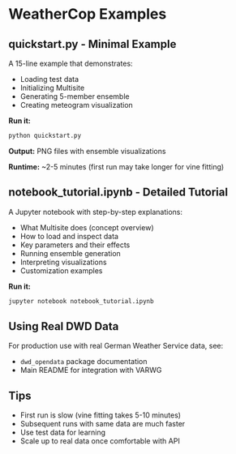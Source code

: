 # WeatherCop Examples

## quickstart.py - Minimal Example

A 15-line example that demonstrates:
- Loading test data
- Initializing Multisite
- Generating 5-member ensemble
- Creating meteogram visualization

**Run it:**
```bash
python quickstart.py
```

**Output:** PNG files with ensemble visualizations

**Runtime:** ~2-5 minutes (first run may take longer for vine fitting)

## notebook_tutorial.ipynb - Detailed Tutorial

A Jupyter notebook with step-by-step explanations:
- What Multisite does (concept overview)
- How to load and inspect data
- Key parameters and their effects
- Running ensemble generation
- Interpreting visualizations
- Customization examples

**Run it:**
```bash
jupyter notebook notebook_tutorial.ipynb
```

## Using Real DWD Data

For production use with real German Weather Service data, see:
- `dwd_opendata` package documentation
- Main README for integration with VARWG

## Tips

- First run is slow (vine fitting takes 5-10 minutes)
- Subsequent runs with same data are much faster
- Use test data for learning
- Scale up to real data once comfortable with API

